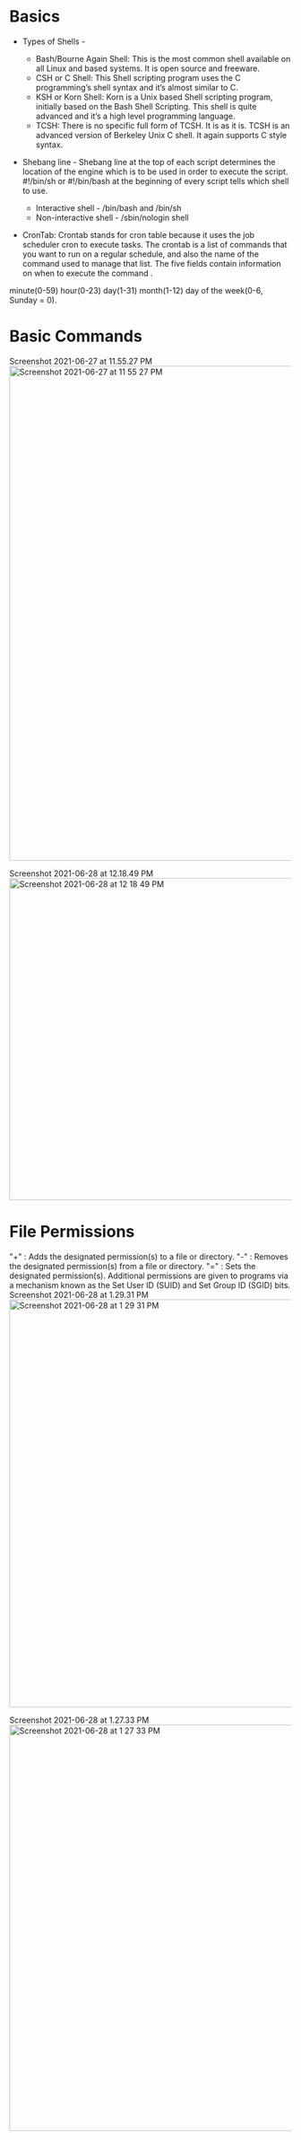 # Basics

* Types of Shells - 
   - Bash/Bourne Again Shell: This is the most common shell available on all Linux and based systems. It is open source and freeware.
   - CSH or C Shell: This Shell scripting program uses the C programming’s shell syntax and it’s almost similar to C.
   - KSH or Korn Shell: Korn is a Unix based Shell scripting program, initially based on the Bash Shell Scripting. This shell is quite advanced and it’s a high level programming language.
   - TCSH: There is no specific full form of TCSH. It is as it is. TCSH is an advanced version of Berkeley Unix C shell. It again supports C style syntax.

* Shebang line - Shebang line at the top of each script determines the location of the engine which is to be used in order to execute the script.
   #!/bin/sh or #!/bin/bash at the beginning of every script tells which shell to use. 
   - Interactive shell - /bin/bash and /bin/sh  
   - Non-interactive shell - /sbin/nologin shell

* CronTab: Crontab stands for cron table because it uses the job scheduler cron to execute tasks. The crontab is a list of commands that you want to run on a regular schedule, and also the name of the command used to manage that list. 
The five fields contain information on when to execute the command .

minute(0-59)
hour(0-23)
day(1-31) 
month(1-12)
day of the week(0-6, Sunday = 0).

# Basic Commands

Screenshot 2021-06-27 at 11.55.27 PM<img width="882" alt="Screenshot 2021-06-27 at 11 55 27 PM" src="https://user-images.githubusercontent.com/32897934/123555411-34c68a80-d7a3-11eb-931d-06f5b58c74f2.png">

Screenshot 2021-06-28 at 12.18.49 PM<img width="574" alt="Screenshot 2021-06-28 at 12 18 49 PM" src="https://user-images.githubusercontent.com/32897934/123596807-3f6b3900-d810-11eb-9981-ab3e5d5b60f8.png">


# File Permissions
"+" : Adds the designated permission(s) to a file or directory.
"-" : Removes the designated permission(s) from a file or directory.
"=" : Sets the designated permission(s).
Additional permissions are given to programs via a mechanism known as the Set User ID (SUID) and Set Group ID (SGID) bits.
Screenshot 2021-06-28 at 1.29.31 PM<img width="727" alt="Screenshot 2021-06-28 at 1 29 31 PM" src="https://user-images.githubusercontent.com/32897934/123601247-126d5500-d815-11eb-8de8-b1cc07d9e345.png">

Screenshot 2021-06-28 at 1.27.33 PM<img width="724" alt="Screenshot 2021-06-28 at 1 27 33 PM" src="https://user-images.githubusercontent.com/32897934/123601258-14cfaf00-d815-11eb-81cc-600e85e83154.png">





